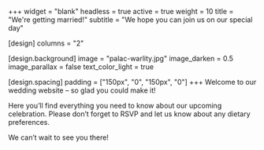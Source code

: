 +++
widget = "blank"
headless = true
active = true
weight = 10
title = "We're getting married!"
subtitle = "We hope you can join us on our special day"

[design]
  columns = "2"

[design.background]
  image = "palac-warlity.jpg"
  image_darken = 0.5
  image_parallax = false
  text_color_light = true

[design.spacing]
  padding = ["150px", "0", "150px", "0"]
+++
Welcome to our wedding website – so glad you could make it!

Here you’ll find everything you need to know about our upcoming celebration.
Please don’t forget to RSVP and let us know about any dietary preferences.

We can’t wait to see you there!

<div id="countdown-placeholder" />

<script>
function calculateRemaining() {
  var countdownDate = new Date("Jun 19, 2021 17:00:00").getTime();
  var now = new Date().getTime();
  var distance = countdownDate - now
  var days = Math.floor(distance / (1000 * 60 * 60 * 24));
  var hours = Math.floor((distance % (1000 * 60 * 60 * 24)) / (1000 * 60 * 60));
  var minutes = Math.floor((distance % (1000 * 60 * 60)) / (1000 * 60));
  var seconds = Math.floor((distance % (1000 * 60)) / 1000);
  var distanceFormatted = days + "d " + hours + "h " + minutes + "m " + seconds + "s";

  document.getElementById("countdown-placeholder").innerHTML = "It's happening in <strong>" + distanceFormatted + "</strong>";

  if (distance < 0) {
    clearInterval(x);
    document.getElementById("countdown-placeholder").innerHTML = "The event has already taken place!";
  }
};
calculateRemaining();
setInterval(calculateRemaining, 1000);
</script>
